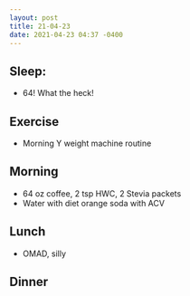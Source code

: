 ```yaml
---
layout: post
title: 21-04-23
date: 2021-04-23 04:37 -0400
---
```


## Sleep:
* 64! What the heck!

## Exercise
* Morning Y weight machine routine

## Morning
* 64 oz coffee, 2 tsp HWC, 2 Stevia packets
* Water with diet orange soda with ACV

## Lunch
* OMAD, silly

## Dinner
